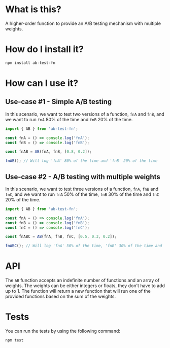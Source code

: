 # What is this?

A higher-order function to provide an A/B testing mechanism with multiple weights.

# How do I install it?

```bash
npm install ab-test-fn
```

# How can I use it?

## Use-case #1 - Simple A/B testing

In this scenario, we want to test two versions of a function, `fnA` and `fnB`, and we want to run `fnA` 80% of the time and `fnB` 20% of the time.

```javascript
import { AB } from 'ab-test-fn';

const fnA = () => console.log('fnA');
const fnB = () => console.log('fnB');

const fnAB = AB(fnA, fnB, [0.8, 0.2]);

fnAB(); // Will log 'fnA' 80% of the time and 'fnB' 20% of the time
```

## Use-case #2 - A/B testing with multiple weights

In this scenario, we want to test three versions of a function, `fnA`, `fnB` and `fnC`, and we want to run `fnA` 50% of the time, `fnB` 30% of the time and `fnC` 20% of the time.

```javascript
import { AB } from 'ab-test-fn';

const fnA = () => console.log('fnA');
const fnB = () => console.log('fnB');
const fnC = () => console.log('fnC');

const fnABC = AB(fnA, fnB, fnC, [0.5, 0.3, 0.2]);

fnABC(); // Will log 'fnA' 50% of the time, 'fnB' 30% of the time and 'fnC' 20% of the time
```

# API

The `AB` function accepts an indefinite number of functions and an array of weights. The weights can be either integers or floats, they don't have to add up to 1. The function will return a new function that will run one of the provided functions based on the sum of the weights.

# Tests

You can run the tests by using the following command:

```bash
npm test
```
